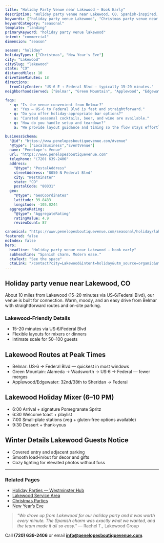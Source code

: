 ```yaml
---
title: "Holiday Party Venue near Lakewood — Book Early"
description: "Holiday party venue near Lakewood, CO. Spanish-inspired, intimate space for 50-100 guests. 15-20 min drive via US-6, easy parking, warm modern style."
keywords: ["holiday party venue Lakewood", "Christmas party venue near Lakewood", "New Year's Eve venue Lakewood"]
keywordCategory: "seasonal"
template: "landing"
primaryKeyword: "holiday party venue lakewood"
intent: "commercial"
dimension: "season"

season: "holiday"
holidayTypes: ["Christmas", "New Year's Eve"]
city: "Lakewood"
citySlug: "lakewood"
state: "CO"
distanceMiles: 10
driveTimeMinutes: 18
directions:
  fromCityCenter: "US‑6 E → Federal Blvd — typically 15–20 minutes."
neighborhoodsServed: ["Belmar", "Green Mountain", "Applewood", "Edgewater"]

faqs:
  - q: "Is the venue convenient from Belmar?"
    a: "Yes — US‑6 to Federal Blvd is fast and straightforward."
  - q: "Do you offer holiday‑appropriate bar options?"
    a: "Curated seasonal cocktails, beer, and wine are available."
  - q: "How do you handle setup and teardown?"
    a: "We provide layout guidance and timing so the flow stays effortless."

businessSchema:
  "@id": "https://www.penelopesboutiquevenue.com/#venue"
  "@type": ["LocalBusiness","EventVenue"]
  name: "Penelope's Venue"
  url: "https://www.penelopesboutiquevenue.com"
  telephone: "(720) 639-2406"
  address:
    "@type": "PostalAddress"
    streetAddress: "8050 N Federal Blvd"
    city: "Westminster"
    state: "CO"
    postalCode: "80031"
  geo:
    "@type": "GeoCoordinates"
    latitude: 39.8483
    longitude: -105.0244
  aggregateRating:
    "@type": "AggregateRating"
    ratingValue: 4.9
    reviewCount: 87

canonical: "https://www.penelopesboutiquevenue.com/seasonal/holiday/lakewood/"
featured: false
noIndex: false
hero:
  headline: "Holiday party venue near Lakewood — book early"
  subheadline: "Spanish charm. Modern ease."
  ctaText: "See the space"
  ctaLink: "/contact?city=Lakewood&intent=holiday&utm_source=organic&utm_medium=seo&utm_campaign=seasonal-holiday&utm_content=lakewood"
---
```


## Holiday party venue near Lakewood, CO

About 10 miles from Lakewood (15–20 minutes via US‑6/Federal Blvd), our venue is built for connection. Warm, moody, and an easy drive from Belmar with straightforward routes and on‑site parking.

### Lakewood‑Friendly Details

- 15–20 minutes via US‑6/Federal Blvd
- Flexible layouts for mixers or dinners
- Intimate scale for 50–100 guests

## Lakewood Routes at Peak Times
- Belmar: US‑6 → Federal Blvd — quickest in most windows
- Green Mountain: Alameda → Wadsworth → US‑6 → Federal — fewer merges
- Applewood/Edgewater: 32nd/38th to Sheridan → Federal

## Lakewood Holiday Mixer (6–10 PM)
- 6:00 Arrival + signature Pomegranate Spritz
- 6:30 Welcome toast + playlist
- 7:00 Small‑plate stations (veg + gluten‑free options available)
- 9:30 Dessert + thank‑yous

## Winter Details Lakewood Guests Notice
- Covered entry and adjacent parking
- Smooth load‑in/out for decor and gifts
- Cozy lighting for elevated photos without fuss

---

### Related Pages
- [Holiday Parties — Westminster Hub](/seasonal/holiday/)
- [Lakewood Service Area](/service-areas/lakewood)
- [Christmas Parties](/seasonal/christmas/)
- [New Year’s Eve](/seasonal/new-years/)

> *"We drove up from Lakewood for our holiday party and it was worth every minute. The Spanish charm was exactly what we wanted, and the team made it all so easy."* — Rachel T., Lakewood Group

Call **(720) 639-2406** or email **info@penelopesboutiquevenue.com**.


